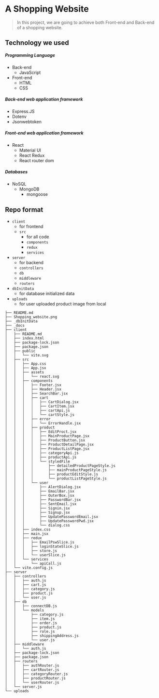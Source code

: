 # A Shopping Website

> In this project, we are going to achieve both Front-end and Back-end of a shopping website.

## Technology we used

##### Programming Language

- Back-end
  - JavaScript
- Front-end
  - HTML
  - CSS

##### Back-end web application framework

- Express.JS
- Dotenv
- Jsonwebtoken

##### Front-end web application framework

- React
  - Material UI
  - React Redux
  - React router dom

##### Databases

- NoSQL
  - MongoDB
    - mongoose

## Repo format

- `client` 
  - for frontend
  - `src` 
    - for all code
    - `components`
    - `redux`
    - `services`
- `server` 
  - for backend
  - `controllers`
  - `db`
  - `middleware`
  - `routers`
- `dbInitData` 
  - for database initialized data
- `uploads` 
  - for user uploaded product image from local

```
├── README.md
├── Shopping_website.png
├── _dbInitData
├── _docs
├── client
│   ├── README.md
│   ├── index.html
│   ├── package-lock.json
│   ├── package.json
│   ├── public
│   │   └── vite.svg
│   ├── src
│   │   ├── App.css
│   │   ├── App.jsx
│   │   ├── assets
│   │   │   └── react.svg
│   │   ├── components
│   │   │   ├── Footer.jsx
│   │   │   ├── Header.jsx
│   │   │   ├── SearchBar.jsx
│   │   │   ├── cart
│   │   │   │   ├── CartDialog.jsx
│   │   │   │   ├── CartItem.jsx
│   │   │   │   ├── cartApi.js
│   │   │   │   └── cartStyle.js
│   │   │   ├── error
│   │   │   │   └── ErrorHandle.jsx
│   │   │   ├── product
│   │   │   │   ├── EditProct.jsx
│   │   │   │   ├── MainProductPage.jsx
│   │   │   │   ├── ProductButton.jsx
│   │   │   │   ├── ProductDetailPage.jsx
│   │   │   │   ├── ProductListPage.jsx
│   │   │   │   ├── categoryApi.js
│   │   │   │   ├── productApi.js
│   │   │   │   └── styledFile
│   │   │   │       ├── detailedProductPageStyle.js
│   │   │   │       ├── mainProductPageStyle.js
│   │   │   │       ├── productEditStyle.js
│   │   │   │       └── productListPageStyle.js
│   │   │   └── user
│   │   │       ├── AlertDialog.jsx
│   │   │       ├── EmailBar.jsx
│   │   │       ├── OuterBox.jsx
│   │   │       ├── PasswordBar.jsx
│   │   │       ├── SentEmail.jsx
│   │   │       ├── Signin.jsx
│   │   │       ├── Signup.jsx
│   │   │       ├── UpdatePasswordEmail.jsx
│   │   │       ├── UpdatePasswordPwd.jsx
│   │   │       └── dialog.css
│   │   ├── index.css
│   │   ├── main.jsx
│   │   ├── redux
│   │   │   ├── EmailPswSlice.js
│   │   │   ├── loginStateSlice.js
│   │   │   ├── store.js
│   │   │   └── userSlice.js
│   │   └── services
│   │       └── apiCall.js
│   └── vite.config.js
├── server
│   ├── controllers
│   │   ├── auth.js
│   │   ├── cart.js
│   │   ├── category.js
│   │   ├── product.js
│   │   └── user.js
│   ├── db
│   │   ├── connectDB.js
│   │   └── models
│   │       ├── category.js
│   │       ├── item.js
│   │       ├── order.js
│   │       ├── product.js
│   │       ├── role.js
│   │       ├── shippingAddress.js
│   │       └── user.js
│   ├── middleware
│   │   └── auth.js
│   ├── package-lock.json
│   ├── package.json
│   ├── routers
│   │   ├── authRouter.js
│   │   ├── cartRouter.js
│   │   ├── categoryRouter.js
│   │   ├── productRouter.js
│   │   └── userRouter.js
│   └── server.js
└── uploads
```
